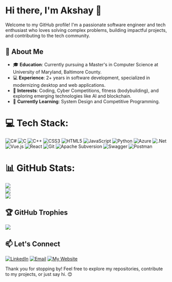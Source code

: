 # Hi there, I'm Akshay 👋
Welcome to my GitHub profile! I'm a passionate software engineer and tech enthusiast who loves solving complex problems, building impactful projects, and contributing to the tech community.

## 🌟 About Me
- 🎓 **Education**: Currently pursuing a Master's in Computer Science at University of Maryland, Baltimore County.
- 💻 **Experience**: 2+ years in software development, specialized in modernizing desktop and web applications.
- 🚀 **Interests**: Coding, Cyber Competitions, fitness (bodybuilding), and exploring emerging technologies like AI and blockchain.
- 🌱 **Currently Learning**: System Design and Competitive Programming.

# 💻 Tech Stack:
![C#](https://img.shields.io/badge/c%23-%23239120.svg?style=for-the-badge&logo=csharp&logoColor=white) ![C](https://img.shields.io/badge/c-%2300599C.svg?style=for-the-badge&logo=c&logoColor=white) ![C++](https://img.shields.io/badge/c++-%2300599C.svg?style=for-the-badge&logo=c%2B%2B&logoColor=white) ![CSS3](https://img.shields.io/badge/css3-%231572B6.svg?style=for-the-badge&logo=css3&logoColor=white) ![HTML5](https://img.shields.io/badge/html5-%23E34F26.svg?style=for-the-badge&logo=html5&logoColor=white) ![JavaScript](https://img.shields.io/badge/javascript-%23323330.svg?style=for-the-badge&logo=javascript&logoColor=%23F7DF1E) ![Python](https://img.shields.io/badge/python-3670A0?style=for-the-badge&logo=python&logoColor=ffdd54) ![Azure](https://img.shields.io/badge/azure-%230072C6.svg?style=for-the-badge&logo=microsoftazure&logoColor=white) ![.Net](https://img.shields.io/badge/.NET-5C2D91?style=for-the-badge&logo=.net&logoColor=white) ![Vue.js](https://img.shields.io/badge/vue.js-%2335495e.svg?style=for-the-badge&logo=vuedotjs&logoColor=%234FC08D) ![React](https://img.shields.io/badge/react-%2320232a.svg?style=for-the-badge&logo=react&logoColor=%2361DAFB) ![Git](https://img.shields.io/badge/git-%23F05033.svg?style=for-the-badge&logo=git&logoColor=white) ![Apache Subversion](https://img.shields.io/badge/subversion-%23809CC9.svg?style=for-the-badge&logo=subversion&logoColor=white) ![Swagger](https://img.shields.io/badge/-Swagger-%23Clojure?style=for-the-badge&logo=swagger&logoColor=white) ![Postman](https://img.shields.io/badge/Postman-FF6C37?style=for-the-badge&logo=postman&logoColor=white)

# 📊 GitHub Stats:
![](https://github-readme-stats.vercel.app/api?username=akumar-9&theme=dark&hide_border=false&include_all_commits=true&count_private=true)<br/>
![](https://github-readme-streak-stats.herokuapp.com/?user=akumar-9&theme=dark&hide_border=false)<br/>
![](https://github-readme-stats.vercel.app/api/top-langs/?username=akumar-9&theme=dark&hide_border=false&include_all_commits=true&count_private=true&layout=compact)

## 🏆 GitHub Trophies
![](https://github-profile-trophy.vercel.app/?username=akumar-9&theme=radical&no-frame=false&no-bg=true&margin-w=4)

## 📫 Let's Connect
[![LinkedIn](https://img.shields.io/badge/LinkedIn-0077B5)](https://linkedin.com/in/akumar9) [![Email](https://img.shields.io/badge/Email-3399CC)](mailto:reachakshay16@gmail.com) [![My Website](https://img.shields.io/badge/My_Website-66B2E0)](https://akumar-9.github.io)

Thank you for stopping by! Feel free to explore my repositories, contribute to my projects, or just say hi. 😊
